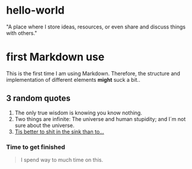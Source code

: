 # hello-world
"A place where I store ideas, resources, or even share and discuss things with others."
# first Markdown use
This is the first time I am using Markdown. Therefore, the structure and implementation of different elements **might** suck a bit..
## 3 random quotes
1. The only true wisdom is knowing you know nothing.
2. Two things are infinite: The universe and human stupidity; and I´m not sure about the universe.
3. [Tis better to shit in the sink than to...](https://www.reddit.com/r/memes/comments/qofeie/making_fake_sun_tzu_quotes_day_one/)
### Time to get finished
> I spend way to much time on this.
